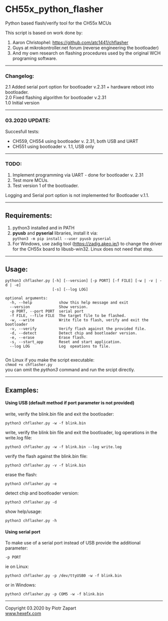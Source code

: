 # CH55x_python_flasher
Python based flash/verify tool for the CH55x MCUs

This script is based on work done by:
1. Aaron Christophel: https://github.com/atc1441/chflasher  
2. Guys at mikrokontroller.net forum (reverse engineering the bootloader)  
3. And my own research on flashing procedures used by the original WCH programing software. 

___
### Changelog:
2.1 Added serial port option for bootloader v.2.31 + hardware reboot into bootloader.  
2.0 Fixed flashing algorithm for bootloader v.2.31  
1.0 Initial version

___
### 03.2020 UPDATE:  
Succesfull tests:
- CH559, CH554 using bootloader v. 2.31, both USB and UART
- CH551 using bootloader v. 1.1, USB only

___
### TODO:
1. Implement programming via UART - done for bootloader v. 2.31
2. Test more MCUs.   
3. Test version 1 of the bootloader.  
    
Logging and Serial port option is not implemented for Bootloader v.1.1.  

___
## Requirements:  
1. python3 installed and in PATH
2. **pyusb** and **pyserial** libraries, install it via:  
   ```python3 -m pip install --user pyusb pyserial```
3. For Windows, use zadig tool (https://zadig.akeo.ie/) to change the driver for the CH55x board to libusb-win32. Linux does not need that step.  

___
## Usage:

```
python3 chflasher.py [-h] [--version] [-p PORT] [-f FILE] [-w | -v | -d | -e]
                     [-s] [--log LOG]

optional arguments:
  -h, --help            show this help message and exit
  --version             Show version.
  -p PORT, --port PORT  serial port
  -f FILE, --file FILE  The target file to be flashed.
  -w, --write           Write file to flash, verify and exit the bootloader
  -v, --verify          Verify flash against the provided file.
  -d, --detect          Detect chip and bootloader version.
  -e, --erase           Erase flash.
  -s, --start_app       Reset and start application.
  --log LOG             Log  opeations to file.


```
On Linux if you make the script executable:  
```chmod +x chflasher.py```  
you can omit the _python3_ command and run the srcipt directly.  


___
## Examples:

#### Using USB (default method if port parameter is not provided)

write, verify the blink.bin file and exit the bootloader:  

```python3 chflasher.py -w -f blink.bin```  

write, verify the blink bin file and exit the bootloader, log operations in the write.log file:

```python3 chflasher.py -w -f blink.bin --log write.log```  

verify the flash against the blink.bin file:  

```python3 chflasher.py -v -f blink.bin```   

erase the flash:  

```python3 chflasher.py -e```  

detect chip and bootloader version:  

```python3 chflasher.py -d```  

show help/usage:  

```python3 chflasher.py -h```  


#### Using serial port
To make use of a serial port instead of USB provide the additional parameter:  

```-p PORT ```  

ie on Linux:

```python3 chflasher.py -p /dev/ttyUSB0 -w -f blink.bin```  

or in Windows:  

```python3 chflasher.py -p COM5 -w -f blink.bin```  

___

Copyright 03.2020 by Piotr Zapart  
www.hexefx.com
